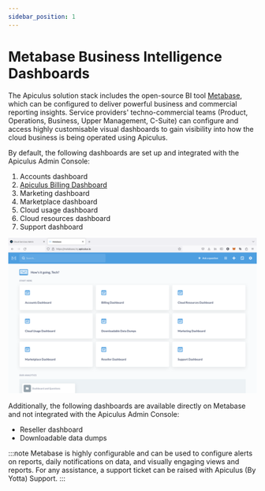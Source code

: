 ```yaml
---
sidebar_position: 1
---
```

# Metabase Business Intelligence Dashboards

The Apiculus solution stack includes the open-source BI tool [Metabase](https://metabase.com), which can be configured to deliver powerful business and commercial reporting insights. Service providers' techno-commercial teams (Product, Operations, Business, Upper Management, C-Suite) can configure and access highly customisable visual dashboards to gain visibility into how the cloud business is being operated using Apiculus.

By default, the following dashboards are set up and integrated with the Apiculus Admin Console:

1. Accounts dashboard
2. [Apiculus Billing Dashboard](/docs/AboutServiceProviderAdministration/MetabaseBusinessIntelligenceDashboards/ApiculusBillingDashboard)
3. Marketing dashboard
4. Marketplace dashboard
5. Cloud usage dashboard
6. Cloud resources dashboard
7. Support dashboard

![Metabase Business Intelligence Dashboards](img/MetabaseBusinessIntelligenceDashboards.png)

Additionally, the following dashboards are available directly on Metabase and not integrated with the Apiculus Admin Console:

- Reseller dashboard
- Downloadable data dumps

:::note
Metabase is highly configurable and can be used to configure alerts on reports, daily notifications on data, and visually engaging views and reports. For any assistance, a support ticket can be raised with Apiculus (By Yotta) Support.
:::

